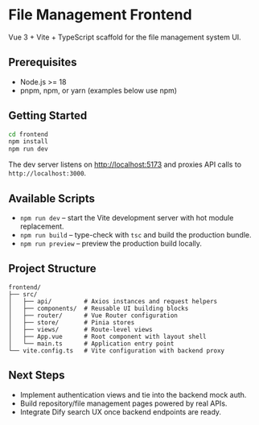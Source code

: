 # File Management Frontend

Vue 3 + Vite + TypeScript scaffold for the file management system UI.

## Prerequisites

- Node.js >= 18
- pnpm, npm, or yarn (examples below use npm)

## Getting Started

```bash
cd frontend
npm install
npm run dev
```

The dev server listens on [http://localhost:5173](http://localhost:5173) and proxies API calls to `http://localhost:3000`.

## Available Scripts

- `npm run dev` – start the Vite development server with hot module replacement.
- `npm run build` – type-check with `tsc` and build the production bundle.
- `npm run preview` – preview the production build locally.

## Project Structure

```
frontend/
├── src/
│   ├── api/         # Axios instances and request helpers
│   ├── components/  # Reusable UI building blocks
│   ├── router/      # Vue Router configuration
│   ├── store/       # Pinia stores
│   ├── views/       # Route-level views
│   ├── App.vue      # Root component with layout shell
│   └── main.ts      # Application entry point
└── vite.config.ts   # Vite configuration with backend proxy
```

## Next Steps

- Implement authentication views and tie into the backend mock auth.
- Build repository/file management pages powered by real APIs.
- Integrate Dify search UX once backend endpoints are ready.
